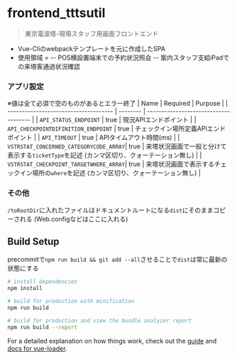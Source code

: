 # frontend_tttsutil
> 東京電波塔-現場スタッフ用画面フロントエンド
- Vue-Cliのwebpackテンプレートを元に作成したSPA
- 使用領域 = 
-- POS横設置端末での予約状況照会
-- 案内スタッフ支給iPadでの来塔客通過状況確認

### アプリ設定
※値は全て必須で空のものがあるとエラー終了
| Name                                   | Required | Purpose                               |
| -------------------------------------  | -------- | ------------------------------------- |
| `API_STATUS_ENDPOINT`                  | true     | 現況APIエンドポイント                      |
| `API_CHECKPOINTDIFINITION_ENDPOINT`    | true     | チェックイン場所定義APIエンドポイント         |
| `API_TIMEOUT`                          | true     | APIタイムアウト時間(ms)                   |
| `VSTRSTAT_CONCERNED_CATEGORYCODE_ARRAY`| true     | 来塔状況画面で一般と分けて表示する`ticketType`を記述 (カンマ区切り、クォーテーション無し)  |
| `VSTRSTAT_CHECKPOINT_TARGETWHERE_ARRAY`| true     | 来塔状況画面で表示するチェックイン場所の`where`を記述 (カンマ区切り、クォーテーション無し)  |

### その他
`/toRootDir`に入れたファイルはドキュメントルートになる`dist`にそのままコピーされる (Web.configなどはここに入れる)

## Build Setup
precommitで`npm run build && git add --all`させることで`dist`は常に最新の状態にする

``` bash
# install dependencies
npm install

# build for production with minification
npm run build

# build for production and view the bundle analyzer report
npm run build --report
```

For a detailed explanation on how things work, check out the [guide](http://vuejs-templates.github.io/webpack/) and [docs for vue-loader](http://vuejs.github.io/vue-loader).
